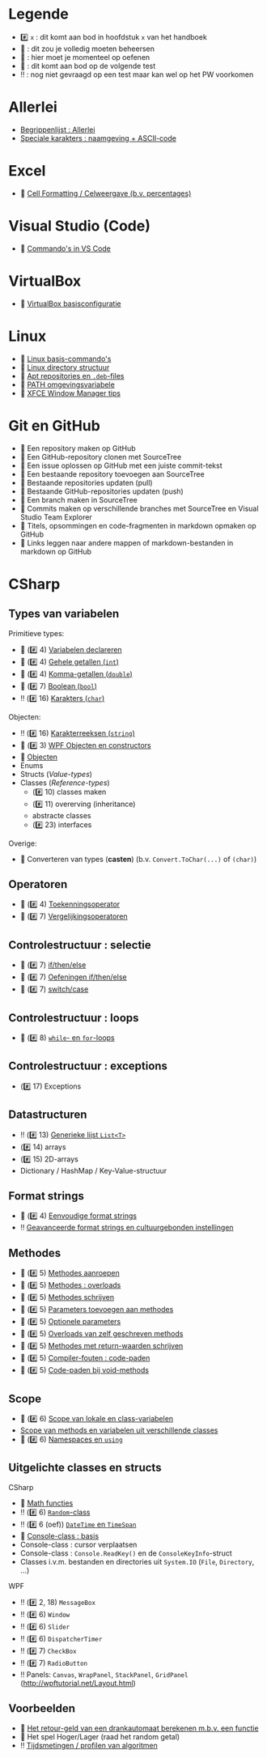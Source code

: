 # Legende

- :hash: `x` : dit komt aan bod in hoofdstuk `x` van het handboek
- :pushpin: : dit zou je volledig moeten beheersen
- :rocket: : hier moet je momenteel op oefenen
- :checkered_flag: : dit komt aan bod op de volgende test
- :bangbang: : nog niet gevraagd op een test maar kan wel op het PW voorkomen

# Allerlei

- [Begrippenlijst : Allerlei](Begrippenlijst/Allerlei.md)
- [Speciale karakters : naamgeving + ASCII-code](Begrippenlijst/SpecialeKarakters.md)

# Excel

- :pushpin: [Cell Formatting / Celweergave (b.v. percentages)](Excel/CellFormatting.md)

# Visual Studio (Code)

- :rocket: [Commando's in VS Code](VS/VSCodeCommands.md) 

# VirtualBox

- :rocket: [VirtualBox basisconfiguratie](VirtualBox/Basis.md)

# Linux

- :rocket: [Linux basis-commando's](Linux/BasicCmds.md)
- :rocket: [Linux directory structuur](Linux/Directories.md)
- :rocket: [Apt repositories en `.deb`-files](Linux/Apt.md)
- :rocket: [PATH omgevingsvariabele](Linux/Path.md)
- :rocket: [XFCE Window Manager tips](Linux/Xfce.md)

# Git en GitHub

- :rocket: Een repository maken op GitHub
- :rocket: Een GitHub-repository clonen met SourceTree
- :rocket: Een issue oplossen op GitHub met een juiste commit-tekst
- :rocket: Een bestaande repository toevoegen aan SourceTree
- :rocket: Bestaande repositories updaten (pull)
- :rocket: Bestaande GitHub-repositories updaten (push)
- :rocket: Een branch maken in SourceTree
- :rocket: Commits maken op verschillende branches met SourceTree en Visual Studio Team Explorer
- :rocket: Titels, opsommingen en code-fragmenten in markdown opmaken op GitHub
- :rocket: Links leggen naar andere mappen of markdown-bestanden in markdown op GitHub

# CSharp

## Types van variabelen

Primitieve types:

- :pushpin: (:hash: 4)  [Variabelen declareren](CSharp/Vars.md)
- :pushpin: (:hash: 4)  [Gehele getallen (`int`)](CSharp/VarsInt.md)
- :pushpin: (:hash: 4)  [Komma-getallen (`double`)](CSharp/VarsDouble.md)
- :pushpin: (:hash: 7) [Boolean (`bool`)](CSharp/VarsBool.md)
- :bangbang: (:hash: 16) [Karakters (`char`)](CSharp/VarsChar.md)

Objecten:

- :bangbang: (:hash: 16) [Karakterreeksen (`string`)](CSharp/VarsString.md) 
- :pushpin: (:hash: 3) [WPF Objecten en constructors](CSharp/WPFObjects.md)
- :construction: [Objecten](CSharp/Objects.md) 
- Enums
- Structs (*Value-types*)
- Classes (*Reference-types*)
	- (:hash: 10) classes maken
	- (:hash: 11) overerving (inheritance)
	- abstracte classes
	- (:hash: 23) interfaces

Overige:

- :rocket: Converteren van types (**casten**) (b.v. `Convert.ToChar(...)` of `(char)`)

## Operatoren

- :pushpin: (:hash: 4) [Toekenningsoperator](CSharp/Toekenningsoperator.md) 
- :pushpin: (:hash: 7) [Vergelijkingsoperatoren](CSharp/Vergelijkingsoperatoren.md) 

## Controlestructuur : selectie

- :pushpin: (:hash: 7) [if/then/else](CSharp/IfThenElse.md) 
- :pushpin: (:hash: 7) [Oefeningen if/then/else](CSharp/IfThenElseOef.md)
- :pushpin: (:hash: 7) [switch/case](CSharp/SwitchCase.md) 

## Controlestructuur : loops

- :pushpin: (:hash: 8) [`while`- en `for`-loops](CSharp/Loops.md)

## Controlestructuur : exceptions

- (:hash: 17) Exceptions

## Datastructuren

- :bangbang: (:hash: 13) [Generieke lijst `List<T>`](CSharp/DatastructList.md)
- (:hash: 14) arrays
- (:hash: 15) 2D-arrays
- Dictionary / HashMap / Key-Value-structuur

## Format strings

- :pushpin: (:hash: 4) [Eenvoudige format strings](CSharp/SimpleFormatStrings.md) 
- :bangbang: [Geavanceerde format strings en cultuurgebonden instellingen](CSharp/AdvancedFormatStrings.md)

## Methodes

- :pushpin: (:hash: 5) [Methodes aanroepen](CSharp/MethodesAanroepen.md)
- :pushpin: (:hash: 5) [Methodes : overloads](CSharp/MethodesOverloads.md)
- :pushpin: (:hash: 5) [Methodes schrijven](CSharp/MethodesSchrijven.md)
- :pushpin: (:hash: 5) [Parameters toevoegen aan methodes](CSharp/MethodesParameters.md)
- :pushpin: (:hash: 5) [Optionele parameters](CSharp/MethodesOptioneleParameters.md)
- :pushpin: (:hash: 5) [Overloads van zelf geschreven methods](CSharp/MethodesSchrijvenOverloads.md) 
- :pushpin: (:hash: 5) [Methodes met return-waarden schrijven](CSharp/MethodesReturn.md) 
- :pushpin: (:hash: 5) [Compiler-fouten : code-paden](CSharp/MethodesCodePaths.md) 
- :pushpin: (:hash: 5) [Code-paden bij void-methods](CSharp/MethodesVoid.md) 

## Scope

- :pushpin: (:hash: 6) [Scope van lokale en class-variabelen](CSharp/ScopeVars.md) 
- [Scope van methods en variabelen uit verschillende classes](CSharp/ScopeInterClass.md)
- :pushpin: (:hash: 6) [Namespaces en `using`](CSharp/Namespaces.md) 

## Uitgelichte classes en structs

CSharp

- :pushpin: [Math functies](CSharp/MethodesAanroepen.md#math-functies)
- :bangbang: (:hash: 6) [`Random`-class](CSharp/Random.md)
- :bangbang: (:hash: 6 (oef)) [`DateTime` en `TimeSpan`](CSharp/DateTime.md)
- :pushpin: [Console-class : basis](CSharp/Console.md)
- Console-class : cursor verplaatsen
- Console-class : `Console.ReadKey()` en de `ConsoleKeyInfo`-struct
- Classes i.v.m. bestanden en directories uit `System.IO` (`File`, `Directory`, ...)


WPF

- :bangbang: (:hash: 2, 18) `MessageBox`
- :bangbang: (:hash: 6) `Window` 
- :bangbang: (:hash: 6) `Slider` 
- :bangbang: (:hash: 6) `DispatcherTimer`
- :bangbang: (:hash: 7) `CheckBox`
- :bangbang: (:hash: 7) `RadioButton`
- :bangbang: Panels: `Canvas`, `WrapPanel`, `StackPanel`, `GridPanel` (http://wpftutorial.net/Layout.html)

## Voorbeelden

- :pushpin: [Het retour-geld van een drankautomaat berekenen m.b.v. een functie](CSharp/Drankautomaat.md) 
- :pushpin: Het spel Hoger/Lager (raad het random getal)
- :bangbang: [Tijdsmetingen / profilen van algoritmen](CSharp/Tijdsmeting.md)
